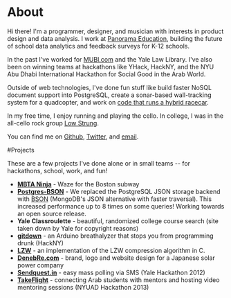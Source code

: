 # About

Hi there! I'm a programmer, designer, and musician with interests in product design and data analysis. I work at [Panorama Education](http://www.panoramaed.com), building the future of school data analytics and feedback surveys for K-12 schools.

In the past I've worked for [MUBI.com](http://mubi.com) and the Yale Law Library. I've also been on winning teams at hackathons like YHack, HackNY, and the NYU Abu Dhabi International Hackathon for Social Good in the Arab World.

Outside of web technologies, I've done fun stuff like build faster NoSQL document support into PostgreSQL, create a sonar-based wall-tracking system for a quadcopter, and work on [code that runs a hybrid racecar](https://github.com/BulldogsRacing/Yale-Formula-Hybrid).

In my free time, I enjoy running and playing the cello. In college, I was in the all-cello rock group [Low Strung](http://lowstrungcellos.org).

You can find me on [Github](http://www.github.com/geoffreylitt), [Twitter](http://www.twitter.com/geoffreylitt), and [email](mailto:gklitt@gmail.com).

#Projects
<a name="projects"></a>

These are a few projects I've done alone or in small teams -- for hackathons, school, work, and fun!

* [**MBTA Ninja**](http://mbta.ninja) - Waze for the Boston subway
* [**Postgres-BSON**](/files/Postgres-BSON.pdf) - We replaced the PostgreSQL JSON storage backend with [BSON](http://bsonspec.org/) (MongoDB's JSON alternative with faster traversal). This increased performance up to 8 times on some queries! Working towards an open source release.
* **Yale Classroulette** - beautiful, randomized college course search (site taken down by Yale for copyright reasons)
* [**gitdown**](http://www.alexq.in/gitdown/) - an Arduino breathalyzer that stops you from programming drunk (HackNY)
* [**LZW**](http://github.com/geoffreylitt/lzw) - an implementation of the LZW compression algorithm in C.
* [**DenebRe.com**](http://denebre.com) - brand, logo and website design for a Japanese solar power company
* [**Sendquest.in**](http://sendquest.in) - easy mass polling via SMS (Yale Hackathon 2012)
* [**TakeFlight**](http://takeflight.herokuapp.com/) - connecting Arab students with mentors and hosting video mentoring sessions (NYUAD Hackathon 2013)
